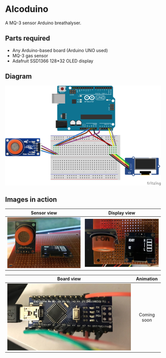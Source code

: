 # Alcoduino
A MQ-3 sensor Arduino breathalyser.

## Parts required

* Any Arduino-based board (Arduino UNO used)
* MQ-3 gas sensor
* Adafruit SSD1366 128*32 OLED display


## Diagram
![Arduino diagram](/diagram.png)

## Images in action

|Sensor view             |  Display view		|
|:----------------------:|:--------------------:|
| ![](sensview.jpeg)     | ![](dispview.jpeg)   |

| Board view             |  Animation			|
|:----------------------:|:--------------------:|
| ![](board.jpeg)		 |	Coming soon			|